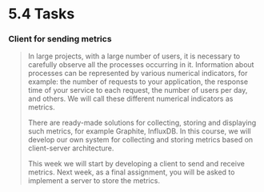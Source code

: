 # 5.4 Tasks

### Client for sending metrics
>In large projects, with a large number of users, it is necessary to carefully observe all the processes occurring in it. Information about processes can be represented by various numerical indicators, for example: the number of requests to your application, the response time of your service to each request, the number of users per day, and others. We will call these different numerical indicators as metrics.
> 
> There are ready-made solutions for collecting, storing and displaying such metrics, for example Graphite, InfluxDB. In this course, we will develop our own system for collecting and storing metrics based on client-server architecture.
>
> This week we will start by developing a client to send and receive metrics. Next week, as a final assignment, you will be asked to implement a server to store the metrics.
